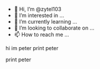 - 👋 Hi, I’m @zytel103
- 👀 I’m interested in ...
- 🌱 I’m currently learning ...
- 💞️ I’m looking to collaborate on ...
- 📫 How to reach me ...

<!---
zytel103/zytel103 is a ✨ special ✨ repository because its `README.md` (this file) appears on your GitHub profile.
You can click the Preview link to take a look at your changes.
--->hi im peter print peter
print peter
